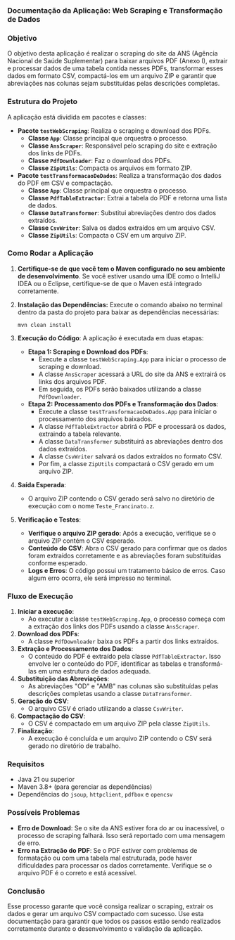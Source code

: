 ### **Documentação da Aplicação: Web Scraping e Transformação de Dados**

### **Objetivo**

O objetivo desta aplicação é realizar o scraping do site da ANS (Agência Nacional de Saúde Suplementar) para baixar arquivos PDF (Anexo I), extrair e processar dados de uma tabela contida nesses PDFs, transformar esses dados em formato CSV, compactá-los em um arquivo ZIP e garantir que abreviações nas colunas sejam substituídas pelas descrições completas.

### **Estrutura do Projeto**

A aplicação está dividida em pacotes e classes:

- **Pacote `testWebScraping`**: Realiza o scraping e download dos PDFs.
    - **Classe `App`**: Classe principal que orquestra o processo.
    - **Classe `AnsScraper`**: Responsável pelo scraping do site e extração dos links de PDFs.
    - **Classe `PdfDownloader`**: Faz o download dos PDFs.
    - **Classe `ZipUtils`**: Compacta os arquivos em formato ZIP.
- **Pacote `testTransformacaoDeDados`**: Realiza a transformação dos dados do PDF em CSV e compactação.
    - **Classe `App`**: Classe principal que orquestra o processo.
    - **Classe `PdfTableExtractor`**: Extrai a tabela do PDF e retorna uma lista de dados.
    - **Classe `DataTransformer`**: Substitui abreviações dentro dos dados extraídos.
    - **Classe `CsvWriter`**: Salva os dados extraídos em um arquivo CSV.
    - **Classe `ZipUtils`**: Compacta o CSV em um arquivo ZIP.

### **Como Rodar a Aplicação**

1. **Certifique-se de que você tem o Maven configurado no seu ambiente de desenvolvimento**.
Se você estiver usando uma IDE como o IntelliJ IDEA ou o Eclipse, certifique-se de que o Maven está integrado corretamente.
2. **Instalação das Dependências:**
Execute o comando abaixo no terminal dentro da pasta do projeto para baixar as dependências necessárias:
    
    ```
    mvn clean install
    ```
    
3. **Execução do Código**:
A aplicação é executada em duas etapas:
    - **Etapa 1: Scraping e Download dos PDFs**:
        - Execute a classe `testWebScraping.App` para iniciar o processo de scraping e download.
        - A classe `AnsScraper` acessará a URL do site da ANS e extrairá os links dos arquivos PDF.
        - Em seguida, os PDFs serão baixados utilizando a classe `PdfDownloader`.
    - **Etapa 2: Processamento dos PDFs e Transformação dos Dados**:
        - Execute a classe `testTransformacaoDeDados.App` para iniciar o processamento dos arquivos baixados.
        - A classe `PdfTableExtractor` abrirá o PDF e processará os dados, extraindo a tabela relevante.
        - A classe `DataTransformer` substituirá as abreviações dentro dos dados extraídos.
        - A classe `CsvWriter` salvará os dados extraídos no formato CSV.
        - Por fim, a classe `ZipUtils` compactará o CSV gerado em um arquivo ZIP.
4. **Saída Esperada**:
    - O arquivo ZIP contendo o CSV gerado será salvo no diretório de execução com o nome `Teste_Francinato.z`.
5. **Verificação e Testes**:
    - **Verifique o arquivo ZIP gerado**: Após a execução, verifique se o arquivo ZIP contém o CSV esperado.
    - **Conteúdo do CSV**: Abra o CSV gerado para confirmar que os dados foram extraídos corretamente e as abreviações foram substituídas conforme esperado.
    - **Logs e Erros**: O código possui um tratamento básico de erros. Caso algum erro ocorra, ele será impresso no terminal.

### **Fluxo de Execução**

1. **Iniciar a execução**:
    - Ao executar a classe `testWebScraping.App`, o processo começa com a extração dos links dos PDFs usando a classe `AnsScraper`.
2. **Download dos PDFs**:
    - A classe `PdfDownloader` baixa os PDFs a partir dos links extraídos.
3. **Extração e Processamento dos Dados**:
    - O conteúdo do PDF é extraído pela classe `PdfTableExtractor`. Isso envolve ler o conteúdo do PDF, identificar as tabelas e transformá-las em uma estrutura de dados adequada.
4. **Substituição das Abreviações**:
    - As abreviações "OD" e "AMB" nas colunas são substituídas pelas descrições completas usando a classe `DataTransformer`.
5. **Geração do CSV**:
    - O arquivo CSV é criado utilizando a classe `CsvWriter`.
6. **Compactação do CSV**:
    - O CSV é compactado em um arquivo ZIP pela classe `ZipUtils`.
7. **Finalização**:
    - A execução é concluída e um arquivo ZIP contendo o CSV será gerado no diretório de trabalho.

### **Requisitos**

- Java 21 ou superior
- Maven 3.8+ (para gerenciar as dependências)
- Dependências do `jsoup`, `httpclient`, `pdfbox` e `opencsv`

### **Possíveis Problemas**

- **Erro de Download**: Se o site da ANS estiver fora do ar ou inacessível, o processo de scraping falhará. Isso será reportado com uma mensagem de erro.
- **Erro na Extração do PDF**: Se o PDF estiver com problemas de formatação ou com uma tabela mal estruturada, pode haver dificuldades para processar os dados corretamente. Verifique se o arquivo PDF é o correto e está acessível.

### **Conclusão**

Esse processo garante que você consiga realizar o scraping, extrair os dados e gerar um arquivo CSV compactado com sucesso. Use esta documentação para garantir que todos os passos estão sendo realizados corretamente durante o desenvolvimento e validação da aplicação.
